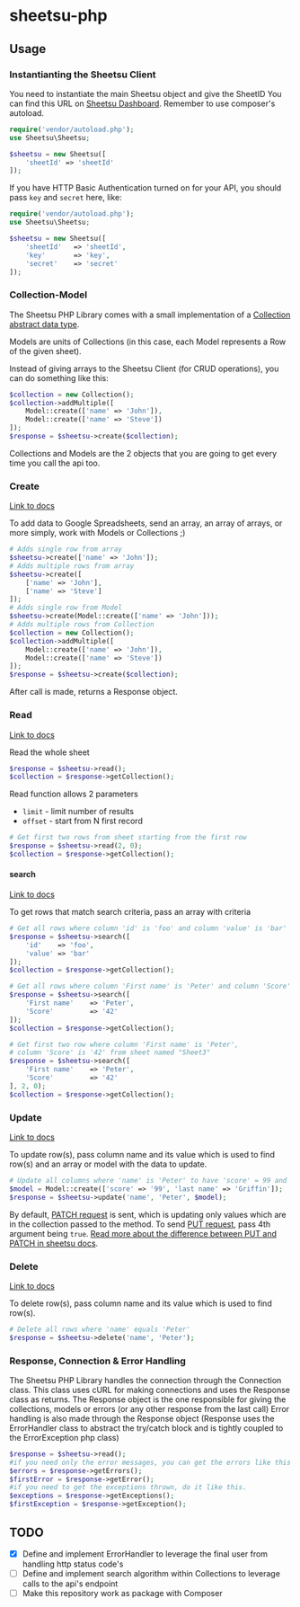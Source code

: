 # sheetsu-php

## Usage

### Instantianting the Sheetsu Client

You need to instantiate the main Sheetsu object and give the SheetID
You can find this URL on [Sheetsu Dashboard](https://sheetsu.com/your-apis).
Remember to use composer's autoload.

```php
require('vendor/autoload.php');
use Sheetsu\Sheetsu;

$sheetsu = new Sheetsu([
    'sheetId' => 'sheetId'
]);
```

If you have HTTP Basic Authentication turned on for your API, you should pass `key` and `secret` here, like:
```php
require('vendor/autoload.php');
use Sheetsu\Sheetsu;

$sheetsu = new Sheetsu([
    'sheetId'   => 'sheetId',
    'key'       => 'key',
    'secret'    => 'secret'
]);
```

### Collection-Model

The Sheetsu PHP Library comes with a small implementation of a [Collection abstract data type](https://en.wikipedia.org/wiki/Collection_(abstract_data_type)).

Models are units of Collections (in this case, each Model represents a Row of the given sheet).

Instead of giving arrays to the Sheetsu Client (for CRUD operations), you can do something like this:

```php
$collection = new Collection();
$collection->addMultiple([
    Model::create(['name' => 'John']),
    Model::create(['name' => 'Steve'])
]);
$response = $sheetsu->create($collection);
```
Collections and Models are the 2 objects that you are going to get every time you call the api too.

### Create
[Link to docs](https://sheetsu.com/docs#post)

To add data to Google Spreadsheets, send an array, an array of arrays, or more simply, work with Models or Collections ;)

```php
# Adds single row from array
$sheetsu->create(['name' => 'John']);
# Adds multiple rows from array
$sheetsu->create([
    ['name' => 'John'],
    ['name' => 'Steve']
]);
# Adds single row from Model
$sheetsu->create(Model::create(['name' => 'John']));
# Adds multiple rows from Collection
$collection = new Collection();
$collection->addMultiple([
    Model::create(['name' => 'John']),
    Model::create(['name' => 'Steve'])
]);
$response = $sheetsu->create($collection);
```

After call is made, returns a Response object.

### Read
[Link to docs](https://sheetsu.com/docs#get)

Read the whole sheet
```php
$response = $sheetsu->read();
$collection = $response->getCollection();
```

Read function allows 2 parameters
  - `limit` - limit number of results
  - `offset` - start from N first record

```php
# Get first two rows from sheet starting from the first row
$response = $sheetsu->read(2, 0);
$collection = $response->getCollection();
```

#### search
[Link to docs](https://sheetsu.com/docs#get_search)

To get rows that match search criteria, pass an array with criteria

```php
# Get all rows where column 'id' is 'foo' and column 'value' is 'bar'
$response = $sheetsu->search([
    'id'    => 'foo',
    'value' => 'bar'
]);
$collection = $response->getCollection();

# Get all rows where column 'First name' is 'Peter' and column 'Score' is '42'
$response = $sheetsu->search([
    'First name'    => 'Peter',
    'Score'         => '42'
]);
$collection = $response->getCollection();

# Get first two row where column 'First name' is 'Peter',
# column 'Score' is '42' from sheet named "Sheet3"
$response = $sheetsu->search([
    'First name'    => 'Peter',
    'Score'         => '42'
], 2, 0);
$collection = $response->getCollection();
```

### Update
[Link to docs](https://sheetsu.com/docs#patch)

To update row(s), pass column name and its value which is used to find row(s) and an array or model with the data to update.

```php
# Update all columns where 'name' is 'Peter' to have 'score' = 99 and 'last name' = 'Griffin'
$model = Model::create(['score' => '99', 'last name' => 'Griffin']);
$response = $sheetsu->update('name', 'Peter', $model);
```

By default, [PATCH request](https://sheetsu.com/docs#patch) is sent, which is updating only values which are in the collection passed to the method. To send [PUT request](https://sheetsu.com/docs#put), pass 4th argument being `true`. [Read more about the difference between PUT and PATCH in sheetsu docs](https://sheetsu.com/docs#patch).

### Delete
[Link to docs](https://sheetsu.com/docs#delete)

To delete row(s), pass column name and its value which is used to find row(s).

```php
# Delete all rows where 'name' equals 'Peter'
$response = $sheetsu->delete('name', 'Peter');
```

### Response, Connection & Error Handling
The Sheetsu PHP Library handles the connection through the Connection class. This class uses cURL for making connections and uses the Response class as returns.
The Response object is the one responsible for giving the collections, models or errors (or any other response from the last call)
Error handling is also made through the Response object (Response uses the ErrorHandler class to abstract the try/catch block and is tightly coupled to the ErrorException php class)
```php
$response = $sheetsu->read();
#if you need only the error messages, you can get the errors like this
$errors = $response->getErrors();
$firstError = $response->getError();
#if you need to get the exceptions thrown, do it like this.
$exceptions = $response->getExceptions();
$firstException = $response->getException();
```

## TODO
- [x] Define and implement ErrorHandler to leverage the final user from handling http status code's
- [ ] Define and implement search algorithm within Collections to leverage calls to the api's endpoint
- [ ] Make this repository work as package with Composer
